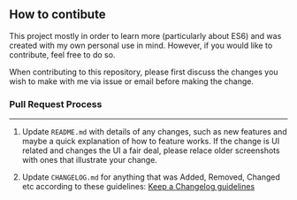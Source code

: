## How to contibute

This project mostly in order to learn more (particularly about ES6) and was created with my own personal use in mind. However, if you would like to contribute, feel free to do so.

When contributing to this repository, please first discuss the changes you wish to make with me via issue or email before making the change.



### Pull Request Process
----
1. Update ``README.md`` with details of any changes, such as new features and maybe a quick explanation of how to feature works. If the change is UI related and changes the UI a fair deal, please relace older screenshots with ones that illustrate your change.

2. Update ``CHANGELOG.md`` for anything that was Added, Removed, Changed etc according to these guidelines: [Keep a Changelog guidelines](https://keepachangelog.com/en/1.0.0/)